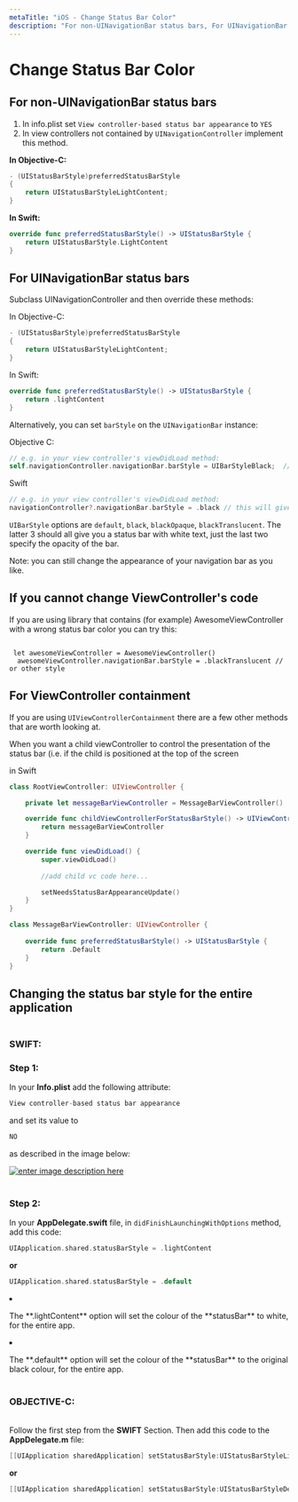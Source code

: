 ```yaml
---
metaTitle: "iOS - Change Status Bar Color"
description: "For non-UINavigationBar status bars, For UINavigationBar status bars, If you cannot change ViewController's code, For ViewController containment, Changing the status bar style for the entire application"
---
```


# Change Status Bar Color




## For non-UINavigationBar status bars


1. In info.plist set `View controller-based status bar appearance` to `YES`
1. In view controllers not contained by `UINavigationController` implement this method.

**In Objective-C:**

```swift
- (UIStatusBarStyle)preferredStatusBarStyle
{ 
    return UIStatusBarStyleLightContent; 
}

```

**In Swift:**

```swift
override func preferredStatusBarStyle() -> UIStatusBarStyle {
    return UIStatusBarStyle.LightContent
}

```



## For UINavigationBar status bars


Subclass UINavigationController and then override these methods:

In Objective-C:

```swift
- (UIStatusBarStyle)preferredStatusBarStyle
{ 
    return UIStatusBarStyleLightContent; 
}

```

In Swift:

```swift
override func preferredStatusBarStyle() -> UIStatusBarStyle {
    return .lightContent
}

```

Alternatively, you can set `barStyle` on the `UINavigationBar` instance:

Objective C:

```swift
// e.g. in your view controller's viewDidLoad method:
self.navigationController.navigationBar.barStyle = UIBarStyleBlack;  // this will give you a white status bar

```

Swift

```swift
// e.g. in your view controller's viewDidLoad method:
navigationController?.navigationBar.barStyle = .black // this will give you a white status bar

```

`UIBarStyle` options are `default`, `black`, `blackOpaque`, `blackTranslucent`. The latter 3 should all give you a status bar with white text, just the last two specify the opacity of the bar.

Note: you can still change the appearance of your navigation bar as you like.



## If you cannot change ViewController's code


If you are using library that contains (for example) AwesomeViewController with a wrong status bar color you can try this:

```

 let awesomeViewController = AwesomeViewController()
  awesomeViewController.navigationBar.barStyle = .blackTranslucent // or other style

```



## For ViewController containment


If you are using `UIViewControllerContainment` there are a few other methods that are worth looking at.

When you want a child viewController to control the presentation of the status bar (i.e. if the child is positioned at the top of the screen

in Swift

```swift
class RootViewController: UIViewController {

    private let messageBarViewController = MessageBarViewController()        

    override func childViewControllerForStatusBarStyle() -> UIViewController? {
        return messageBarViewController
    }

    override func viewDidLoad() {
        super.viewDidLoad()
        
        //add child vc code here...

        setNeedsStatusBarAppearanceUpdate()
    }
}

class MessageBarViewController: UIViewController {
    
    override func preferredStatusBarStyle() -> UIStatusBarStyle {
        return .Default 
    }
}

```



## Changing the status bar style for the entire application


### <br>**SWIFT:**

### Step 1:

In your **Info.plist** add the following attribute:

```swift
View controller-based status bar appearance

```

and set its value to

```swift
NO

```

as described in the image below:

[<img src="https://i.stack.imgur.com/4EF5C.png" alt="enter image description here" />](https://i.stack.imgur.com/4EF5C.png)<br><br>

### Step 2:

In your **AppDelegate.swift** file, in `didFinishLaunchingWithOptions` method, add this code:

```swift
UIApplication.shared.statusBarStyle = .lightContent

```

**or**

```swift
UIApplication.shared.statusBarStyle = .default

```


<li>
<p>The **.lightContent** option will set the colour of the **statusBar**
to white, for the entire app.</p>
</li>
<li>
<p>The **.default** option will set the colour of the **statusBar** to
the original black colour, for the entire app.<br><br></p>
</li>

### **OBJECTIVE-C:**

<br> Follow the first step from the **SWIFT** Section.
Then add this code to the **AppDelegate.m** file:

```swift
[[UIApplication sharedApplication] setStatusBarStyle:UIStatusBarStyleLightContent];

```

**or**

```swift
[[UIApplication sharedApplication] setStatusBarStyle:UIStatusBarStyleDefault];

```

